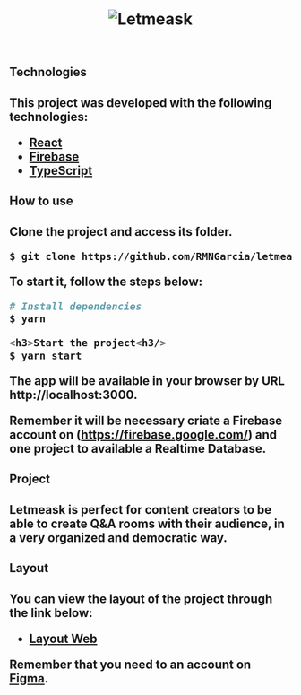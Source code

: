 <h1 align="center">
    <img alt="Letmeask"/>
</h1>

<br>

<h2>Technologies<h2/>

This project was developed with the following technologies:

- [React](https://reactjs.org)
- [Firebase](https://firebase.google.com/)
- [TypeScript](https://www.typescriptlang.org/)

<h2>How to use<h2/>

Clone the project and access its folder.

```bash
$ git clone https://github.com/RMNGarcia/letmeask
```

To start it, follow the steps below:
```bash
# Install dependencies
$ yarn

<h3>Start the project<h3/>
$ yarn start
```
The app will be available in your browser by URL http://localhost:3000.

Remember it will be necessary criate a Firebase account on (https://firebase.google.com/) and one project to available a Realtime Database.

<h2>Project<h2/>

Letmeask is perfect for content creators to be able to create Q&A rooms with their audience, in a very organized and democratic way. 

<h2>Layout<h2/>

You can view the layout of the project through the link below:

- [Layout Web](https://www.figma.com/file/u0BQK8rCf2KgzcukdRRCWh/Letmeask/duplicate) 

Remember that you need to an account on [Figma](http://figma.com/).
